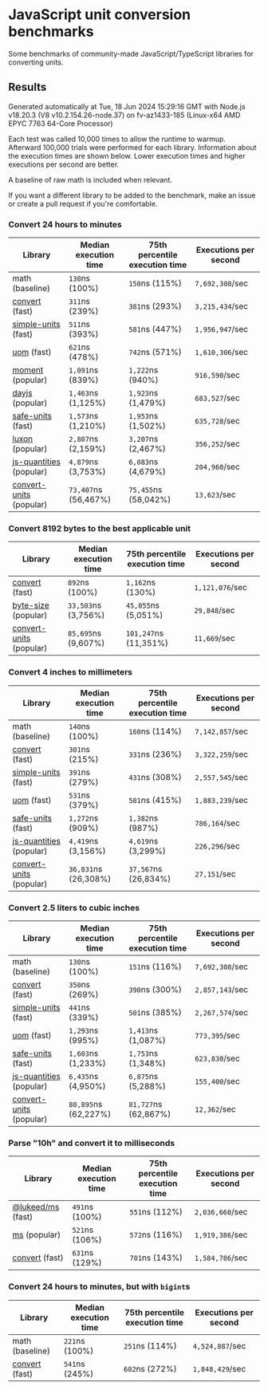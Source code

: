 # JavaScript unit conversion benchmarks

Some benchmarks of community-made JavaScript/TypeScript libraries for converting units.

## Results

<!-- beginblock(results) -->

Generated automatically at Tue, 18 Jun 2024 15:29:16 GMT with Node.js v18.20.3 (V8 v10.2.154.26-node.37) on fv-az1433-185 (Linux-x64 AMD EPYC 7763 64-Core Processor)

Each test was called 10,000 times to allow the runtime to warmup.
Afterward 100,000 trials were performed for each library.
Information about the execution times are shown below.
Lower execution times and higher executions per second are better.

A baseline of raw math is included when relevant.

If you want a different library to be added to the benchmark, make an issue or create a pull request if you're comfortable.

### Convert 24 hours to minutes

| Library                                                            | Median execution time | 75th percentile execution time | Executions per second |
| ------------------------------------------------------------------ | --------------------- | ------------------------------ | --------------------- |
| math (baseline)                                                    | `130`ns (100%)        | `150`ns (115%)                 | `7,692,308`/sec       |
| [convert](https://npmjs.com/package/convert) (fast)                | `311`ns (239%)        | `381`ns (293%)                 | `3,215,434`/sec       |
| [simple-units](https://npmjs.com/package/simple-units) (fast)      | `511`ns (393%)        | `581`ns (447%)                 | `1,956,947`/sec       |
| [uom](https://npmjs.com/package/uom) (fast)                        | `621`ns (478%)        | `742`ns (571%)                 | `1,610,306`/sec       |
| [moment](https://npmjs.com/package/moment) (popular)               | `1,091`ns (839%)      | `1,222`ns (940%)               | `916,590`/sec         |
| [dayjs](https://npmjs.com/package/dayjs) (popular)                 | `1,463`ns (1,125%)    | `1,923`ns (1,479%)             | `683,527`/sec         |
| [safe-units](https://npmjs.com/package/safe-units) (fast)          | `1,573`ns (1,210%)    | `1,953`ns (1,502%)             | `635,728`/sec         |
| [luxon](https://npmjs.com/package/luxon) (popular)                 | `2,807`ns (2,159%)    | `3,207`ns (2,467%)             | `356,252`/sec         |
| [js-quantities](https://npmjs.com/package/js-quantities) (popular) | `4,879`ns (3,753%)    | `6,083`ns (4,679%)             | `204,960`/sec         |
| [convert-units](https://npmjs.com/package/convert-units) (popular) | `73,407`ns (56,467%)  | `75,455`ns (58,042%)           | `13,623`/sec          |

### Convert 8192 bytes to the best applicable unit

| Library                                                            | Median execution time | 75th percentile execution time | Executions per second |
| ------------------------------------------------------------------ | --------------------- | ------------------------------ | --------------------- |
| [convert](https://npmjs.com/package/convert) (fast)                | `892`ns (100%)        | `1,162`ns (130%)               | `1,121,076`/sec       |
| [byte-size](https://npmjs.com/package/byte-size) (popular)         | `33,503`ns (3,756%)   | `45,055`ns (5,051%)            | `29,848`/sec          |
| [convert-units](https://npmjs.com/package/convert-units) (popular) | `85,695`ns (9,607%)   | `101,247`ns (11,351%)          | `11,669`/sec          |

### Convert 4 inches to millimeters

| Library                                                            | Median execution time | 75th percentile execution time | Executions per second |
| ------------------------------------------------------------------ | --------------------- | ------------------------------ | --------------------- |
| math (baseline)                                                    | `140`ns (100%)        | `160`ns (114%)                 | `7,142,857`/sec       |
| [convert](https://npmjs.com/package/convert) (fast)                | `301`ns (215%)        | `331`ns (236%)                 | `3,322,259`/sec       |
| [simple-units](https://npmjs.com/package/simple-units) (fast)      | `391`ns (279%)        | `431`ns (308%)                 | `2,557,545`/sec       |
| [uom](https://npmjs.com/package/uom) (fast)                        | `531`ns (379%)        | `581`ns (415%)                 | `1,883,239`/sec       |
| [safe-units](https://npmjs.com/package/safe-units) (fast)          | `1,272`ns (909%)      | `1,382`ns (987%)               | `786,164`/sec         |
| [js-quantities](https://npmjs.com/package/js-quantities) (popular) | `4,419`ns (3,156%)    | `4,619`ns (3,299%)             | `226,296`/sec         |
| [convert-units](https://npmjs.com/package/convert-units) (popular) | `36,831`ns (26,308%)  | `37,567`ns (26,834%)           | `27,151`/sec          |

### Convert 2.5 liters to cubic inches

| Library                                                            | Median execution time | 75th percentile execution time | Executions per second |
| ------------------------------------------------------------------ | --------------------- | ------------------------------ | --------------------- |
| math (baseline)                                                    | `130`ns (100%)        | `151`ns (116%)                 | `7,692,308`/sec       |
| [convert](https://npmjs.com/package/convert) (fast)                | `350`ns (269%)        | `390`ns (300%)                 | `2,857,143`/sec       |
| [simple-units](https://npmjs.com/package/simple-units) (fast)      | `441`ns (339%)        | `501`ns (385%)                 | `2,267,574`/sec       |
| [uom](https://npmjs.com/package/uom) (fast)                        | `1,293`ns (995%)      | `1,413`ns (1,087%)             | `773,395`/sec         |
| [safe-units](https://npmjs.com/package/safe-units) (fast)          | `1,603`ns (1,233%)    | `1,753`ns (1,348%)             | `623,830`/sec         |
| [js-quantities](https://npmjs.com/package/js-quantities) (popular) | `6,435`ns (4,950%)    | `6,875`ns (5,288%)             | `155,400`/sec         |
| [convert-units](https://npmjs.com/package/convert-units) (popular) | `80,895`ns (62,227%)  | `81,727`ns (62,867%)           | `12,362`/sec          |

### Parse "10h" and convert it to milliseconds

| Library                                                   | Median execution time | 75th percentile execution time | Executions per second |
| --------------------------------------------------------- | --------------------- | ------------------------------ | --------------------- |
| [@lukeed/ms](https://npmjs.com/package/@lukeed/ms) (fast) | `491`ns (100%)        | `551`ns (112%)                 | `2,036,660`/sec       |
| [ms](https://npmjs.com/package/ms) (popular)              | `521`ns (106%)        | `572`ns (116%)                 | `1,919,386`/sec       |
| [convert](https://npmjs.com/package/convert) (fast)       | `631`ns (129%)        | `701`ns (143%)                 | `1,584,786`/sec       |

### Convert 24 hours to minutes, but with `bigint`s

| Library                                             | Median execution time | 75th percentile execution time | Executions per second |
| --------------------------------------------------- | --------------------- | ------------------------------ | --------------------- |
| math (baseline)                                     | `221`ns (100%)        | `251`ns (114%)                 | `4,524,887`/sec       |
| [convert](https://npmjs.com/package/convert) (fast) | `541`ns (245%)        | `602`ns (272%)                 | `1,848,429`/sec       |

<!-- endblock(results) -->

